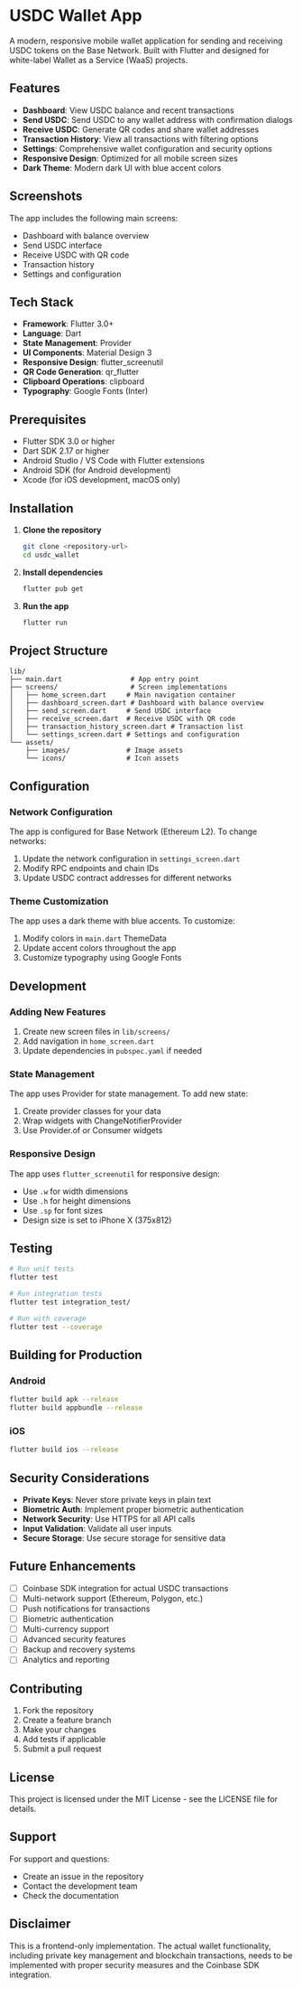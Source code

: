 # USDC Wallet App

A modern, responsive mobile wallet application for sending and receiving USDC tokens on the Base Network. Built with Flutter and designed for white-label Wallet as a Service (WaaS) projects.

## Features

- **Dashboard**: View USDC balance and recent transactions
- **Send USDC**: Send USDC to any wallet address with confirmation dialogs
- **Receive USDC**: Generate QR codes and share wallet addresses
- **Transaction History**: View all transactions with filtering options
- **Settings**: Comprehensive wallet configuration and security options
- **Responsive Design**: Optimized for all mobile screen sizes
- **Dark Theme**: Modern dark UI with blue accent colors

## Screenshots

The app includes the following main screens:
- Dashboard with balance overview
- Send USDC interface
- Receive USDC with QR code
- Transaction history
- Settings and configuration

## Tech Stack

- **Framework**: Flutter 3.0+
- **Language**: Dart
- **State Management**: Provider
- **UI Components**: Material Design 3
- **Responsive Design**: flutter_screenutil
- **QR Code Generation**: qr_flutter
- **Clipboard Operations**: clipboard
- **Typography**: Google Fonts (Inter)

## Prerequisites

- Flutter SDK 3.0 or higher
- Dart SDK 2.17 or higher
- Android Studio / VS Code with Flutter extensions
- Android SDK (for Android development)
- Xcode (for iOS development, macOS only)

## Installation

1. **Clone the repository**
   ```bash
   git clone <repository-url>
   cd usdc_wallet
   ```

2. **Install dependencies**
   ```bash
   flutter pub get
   ```

3. **Run the app**
   ```bash
   flutter run
   ```

## Project Structure

```
lib/
├── main.dart                 # App entry point
├── screens/                  # Screen implementations
│   ├── home_screen.dart     # Main navigation container
│   ├── dashboard_screen.dart # Dashboard with balance overview
│   ├── send_screen.dart     # Send USDC interface
│   ├── receive_screen.dart  # Receive USDC with QR code
│   ├── transaction_history_screen.dart # Transaction list
│   └── settings_screen.dart # Settings and configuration
└── assets/
    ├── images/              # Image assets
    └── icons/               # Icon assets
```

## Configuration

### Network Configuration
The app is configured for Base Network (Ethereum L2). To change networks:

1. Update the network configuration in `settings_screen.dart`
2. Modify RPC endpoints and chain IDs
3. Update USDC contract addresses for different networks

### Theme Customization
The app uses a dark theme with blue accents. To customize:

1. Modify colors in `main.dart` ThemeData
2. Update accent colors throughout the app
3. Customize typography using Google Fonts

## Development

### Adding New Features
1. Create new screen files in `lib/screens/`
2. Add navigation in `home_screen.dart`
3. Update dependencies in `pubspec.yaml` if needed

### State Management
The app uses Provider for state management. To add new state:

1. Create provider classes for your data
2. Wrap widgets with ChangeNotifierProvider
3. Use Provider.of or Consumer widgets

### Responsive Design
The app uses `flutter_screenutil` for responsive design:

- Use `.w` for width dimensions
- Use `.h` for height dimensions
- Use `.sp` for font sizes
- Design size is set to iPhone X (375x812)

## Testing

```bash
# Run unit tests
flutter test

# Run integration tests
flutter test integration_test/

# Run with coverage
flutter test --coverage
```

## Building for Production

### Android
```bash
flutter build apk --release
flutter build appbundle --release
```

### iOS
```bash
flutter build ios --release
```

## Security Considerations

- **Private Keys**: Never store private keys in plain text
- **Biometric Auth**: Implement proper biometric authentication
- **Network Security**: Use HTTPS for all API calls
- **Input Validation**: Validate all user inputs
- **Secure Storage**: Use secure storage for sensitive data

## Future Enhancements

- [ ] Coinbase SDK integration for actual USDC transactions
- [ ] Multi-network support (Ethereum, Polygon, etc.)
- [ ] Push notifications for transactions
- [ ] Biometric authentication
- [ ] Multi-currency support
- [ ] Advanced security features
- [ ] Backup and recovery systems
- [ ] Analytics and reporting

## Contributing

1. Fork the repository
2. Create a feature branch
3. Make your changes
4. Add tests if applicable
5. Submit a pull request

## License

This project is licensed under the MIT License - see the LICENSE file for details.

## Support

For support and questions:
- Create an issue in the repository
- Contact the development team
- Check the documentation

## Disclaimer

This is a frontend-only implementation. The actual wallet functionality, including private key management and blockchain transactions, needs to be implemented with proper security measures and the Coinbase SDK integration.
